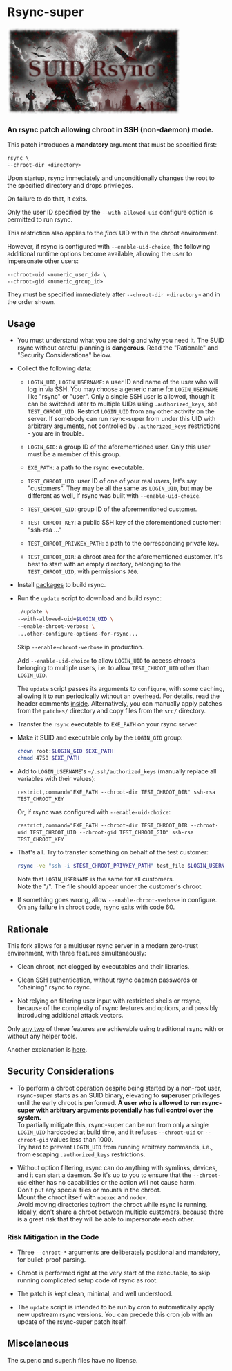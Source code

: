 # Rsync-super

![Rsync-Super Explained](explained.jpg)

### An rsync patch allowing chroot in SSH (non-daemon) mode.

This patch introduces a **mandatory** argument that must be specified first:

```
rsync \
--chroot-dir <directory>
```

Upon startup, rsync immediately and unconditionally changes the root to the
specified directory and drops privileges.

On failure to do that, it exits.

Only the user ID specified by the `--with-allowed-uid` configure option
is permitted to run rsync.

This restriction also applies to the _final_ UID within the chroot environment.

However, if rsync is configured with `--enable-uid-choice`, the following
additional runtime options become available, allowing the user to impersonate
other users:

```
--chroot-uid <numeric_user_id> \
--chroot-gid <numeric_group_id>
```

They must be specified immediately after `--chroot-dir <directory>`
and in the order shown.


## Usage

- You must understand what you are doing and why you need it.
  The SUID rsync without careful planning is **dangerous**.
  Read the "Rationale" and "Security Considerations" below.

- Collect the following data:

  + `LOGIN_UID`, `LOGIN_USERNAME`: a user ID and name of the user who will 
    log in via SSH. You may choose a generic name for `LOGIN_USERNAME` like "rsync"
    or "user". Only a single SSH user 
    is allowed, though it can be switched later to multiple UIDs using
    `.authorized_keys`, see `TEST_CHROOT_UID`.
    Restrict `LOGIN_UID` from any other activity on the server.
    If somebody can run rsync-super from under this UID with arbitrary arguments,
    not controlled by `.authorized_keys` restrictions - you are in trouble.

  + `LOGIN_GID`: a group ID of the aforementioned user. Only this user must be a member
    of this group.

  + `EXE_PATH`: a path to the rsync executable.

  + `TEST_CHROOT_UID`: user ID of one of your real users, let's say "customers".
    They may be all the same as `LOGIN_UID`, but may be different as well,
    if rsync was built with `--enable-uid-choice`.

  + `TEST_CHROOT_GID`: group ID of the aforementioned customer.

  + `TEST_CHROOT_KEY`: a public SSH key of the aforementioned customer: "ssh-rsa ..."

  + `TEST_CHROOT_PRIVKEY_PATH`: a path to the corresponding private key.

  + `TEST_CHROOT_DIR`: a chroot area for the aforementioned customer.
    It's best to start with an empty directory, belonging to the `TEST_CHROOT_UID`,
    with permissions `700`.

- Install [packages](https://github.com/RsyncProject/rsync/blob/master/INSTALL.md)
  to build rsync.

- Run the `update` script to download and build rsync:
  ```sh
  ./update \
  --with-allowed-uid=$LOGIN_UID \
  --enable-chroot-verbose \
  ...other-configure-options-for-rsync...
  ```
  Skip `--enable-chroot-verbose` in production.

  Add `--enable-uid-choice` to allow `LOGIN_UID` to access chroots belonging
  to multiple users, i.e. to allow `TEST_CHROOT_UID` other than `LOGIN_UID`.

  The `update` script passes its arguments to `configure`, with some caching,
  allowing it to run periodically without an overhead.
  For details, read the header comments [inside](update).
  Alternatively, you can manually apply patches from the `patches/` directory
  and copy files from the `src/` directory.

- Transfer the `rsync` executable to `EXE_PATH` on your rsync server.

- Make it SUID and executable only by the `LOGIN_GID` group:
  ```sh
  chown root:$LOGIN_GID $EXE_PATH
  chmod 4750 $EXE_PATH
  ```

- Add to `LOGIN_USERNAME`'s `~/.ssh/authorized_keys` (manually replace all variables
with their values):
  ```
  restrict,command="EXE_PATH --chroot-dir TEST_CHROOT_DIR" ssh-rsa TEST_CHROOT_KEY
  ```
  Or, if rsync was configured with `--enable-uid-choice`:
  ```
  restrict,command="EXE_PATH --chroot-dir TEST_CHROOT_DIR --chroot-uid TEST_CHROOT_UID --chroot-gid TEST_CHROOT_GID" ssh-rsa TEST_CHROOT_KEY
  ```

- That's all. Try to transfer something on behalf of the test customer:
  ```sh
  rsync -ve "ssh -i $TEST_CHROOT_PRIVKEY_PATH" test_file $LOGIN_USERNAME@your.server:/
  ```
  Note that `LOGIN_USERNAME` is the same for all customers.  
  Note the "/". The file should appear under the customer's chroot.

- If something goes wrong, allow `--enable-chroot-verbose` in configure.
  On any failure in chroot code, rsync exits with code 60.


## Rationale

This fork allows for a multiuser rsync server in a modern zero-trust environment,
with three features simultaneously:

- Clean chroot, not clogged by executables and their libraries.

- Clean SSH authentication, without rsync daemon passwords or "chaining" rsync to rsync.

- Not relying on filtering user input with restricted shells or rrsync, because of the complexity of rsync features and options, and possibly introducing additional attack vectors.

Only [any two](https://en.wikipedia.org/wiki/Inconsistent_triad) of these 
features are achievable using traditional rsync with or without any helper tools.

Another explanation is [here](https://github.com/RsyncProject/rsync/discussions/662).


## Security Considerations

- To perform a chroot operation despite being started by a non-root user,
rsync-super starts as an SUID binary, elevating to **super**user privileges
until the early chroot is performed.
**A user who is allowed to run rsync-super with arbitrary arguments
potentially has full control over the system.**  
To partially mitigate this, rsync-super can be run from only
a single `LOGIN_UID` hardcoded at build time,
and it refuses `--chroot-uid` or `--chroot-gid` values less than 1000.  
Try hard to prevent `LOGIN_UID` from running arbitrary commands,
i.e., from escaping `.authorized_keys` restrictions.

- Without option filtering,
rsync can do anything with symlinks, devices, and it can start a daemon.
So it's up to you to ensure that the `--chroot-uid` either has no capabilities 
or the action will not cause harm.  
Don't put any special files or mounts in the chroot.  
Mount the chroot itself with `noexec` and `nodev`.  
Avoid moving directories to/from the chroot while rsync is running.  
Ideally, don't share a chroot between multiple customers, because there is
a great risk that they will be able to impersonate each other.  


### Risk Mitigation in the Code

- Three `--chroot-*` arguments are deliberately positional and mandatory,
  for bullet-proof parsing.

- Chroot is performed right at the very start of the executable,
  to skip running complicated setup code of rsync as root.

- The patch is kept clean, minimal, and well understood.  

- The `update` script is intended to be run by cron to automatically
  apply new upstream rsync versions. You can precede this cron job
  with an update of the rsync-super patch itself.


## Miscelaneous

The super.c and super.h files have no license.
